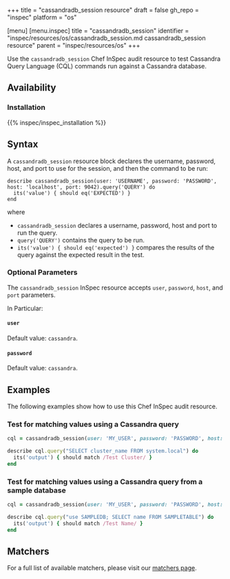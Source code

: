 +++
title = "cassandradb_session resource"
draft = false
gh_repo = "inspec"
platform = "os"

[menu]
  [menu.inspec]
    title = "cassandradb_session"
    identifier = "inspec/resources/os/cassandradb_session.md cassandradb_session resource"
    parent = "inspec/resources/os"
+++

Use the `cassandradb_session` Chef InSpec audit resource to test Cassandra Query Language (CQL) commands run against a Cassandra database.

## Availability

### Installation

{{% inspec/inspec_installation %}}

## Syntax

A `cassandradb_session` resource block declares the username, password, host, and port to use for the session, and then the command to be run:

    describe cassandradb_session(user: 'USERNAME', password: 'PASSWORD', host: 'localhost', port: 9042).query('QUERY') do
      its('value') { should eq('EXPECTED') }
    end

where

- `cassandradb_session` declares a username, password, host and port to run the query.
- `query('QUERY')` contains the query to be run.
- `its('value') { should eq('expected') }` compares the results of the query against the expected result in the test.

### Optional Parameters

The `cassandradb_session` InSpec resource accepts `user`, `password`, `host`, and `port` parameters.

In Particular:

#### `user`

Default value: `cassandra`.

#### `password`

Default value: `cassandra`.

## Examples

The following examples show how to use this Chef InSpec audit resource.

### Test for matching values using a Cassandra query

```ruby
cql = cassandradb_session(user: 'MY_USER', password: 'PASSWORD', host: 'localhost', port: 9042)

describe cql.query("SELECT cluster_name FROM system.local") do
  its('output') { should match /Test Cluster/ }
end
```

### Test for matching values using a Cassandra query from a sample database

```ruby
cql = cassandradb_session(user: 'MY_USER', password: 'PASSWORD', host: 'localhost', port: 9042)

describe cql.query("use SAMPLEDB; SELECT name FROM SAMPLETABLE") do
  its('output') { should match /Test Name/ }
end
```

## Matchers

For a full list of available matchers, please visit our [matchers page](/inspec/matchers/).
